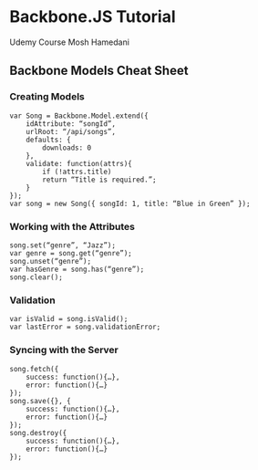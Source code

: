 # Backbone.JS Tutorial

Udemy Course
Mosh Hamedani

## Backbone Models Cheat Sheet

### Creating Models

```JS
var Song = Backbone.Model.extend({
    idAttribute: “songId”,
    urlRoot: “/api/songs”,
    defaults: {
        downloads: 0
    },
    validate: function(attrs){
        if (!attrs.title)
        return “Title is required.”;
    }
});
var song = new Song({ songId: 1, title: “Blue in Green” });
```

### Working with the Attributes

```JS
song.set(“genre”, “Jazz”);
var genre = song.get(“genre”);
song.unset(“genre”);
var hasGenre = song.has(“genre”);
song.clear();
```

### Validation

```JS
var isValid = song.isValid();
var lastError = song.validationError;
```

### Syncing with the Server

```JS
song.fetch({
    success: function(){…},
    error: function(){…}
});
song.save({}, {
    success: function(){…},
    error: function(){…}
});
song.destroy({
    success: function(){…},
    error: function(){…}
});
```

